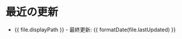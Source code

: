 # 最近の更新

<script setup>
import { data as fileUpdates } from './recent-updates.data.ts'
import { withBase } from 'vitepress'

function formatDate(dateString) {
  const date = new Date(dateString);
  return date.toLocaleDateString('ja-JP', { year: 'numeric', month: 'long', day: 'numeric' });
}
</script>

<ul>
  <li v-for="file in fileUpdates" :key="file.path">
    <a :href="withBase(file.linkPath)">{{ file.displayPath }}</a> - 最終更新: {{ formatDate(file.lastUpdated) }}
  </li>
</ul>
